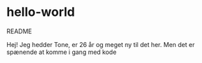# hello-world
README

Hej!
Jeg hedder Tone, er 26 år og meget ny til det her. Men det er spænende at komme i gang med kode
